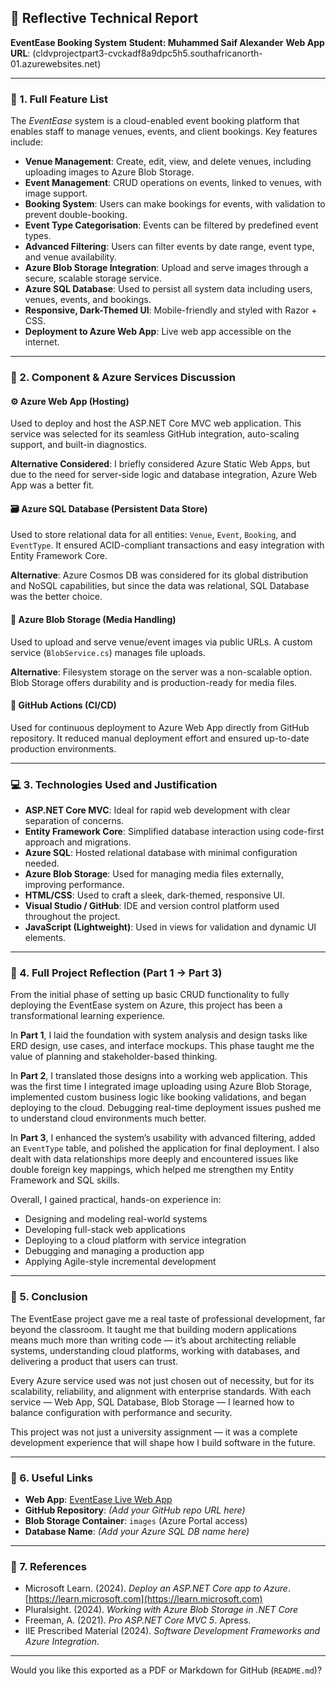 ## 📘 **Reflective Technical Report**

**EventEase Booking System**
**Student: Muhammed Saif Alexander**
**Web App URL**: (cldvprojectpart3-cvckadf8a9dpc5h5.southafricanorth-01.azurewebsites.net)

---

### 🔧 1. Full Feature List

The *EventEase* system is a cloud-enabled event booking platform that enables staff to manage venues, events, and client bookings. Key features include:

* **Venue Management**: Create, edit, view, and delete venues, including uploading images to Azure Blob Storage.
* **Event Management**: CRUD operations on events, linked to venues, with image support.
* **Booking System**: Users can make bookings for events, with validation to prevent double-booking.
* **Event Type Categorisation**: Events can be filtered by predefined event types.
* **Advanced Filtering**: Users can filter events by date range, event type, and venue availability.
* **Azure Blob Storage Integration**: Upload and serve images through a secure, scalable storage service.
* **Azure SQL Database**: Used to persist all system data including users, venues, events, and bookings.
* **Responsive, Dark-Themed UI**: Mobile-friendly and styled with Razor + CSS.
* **Deployment to Azure Web App**: Live web app accessible on the internet.

---

### 🧩 2. Component & Azure Services Discussion

#### ⚙ Azure Web App (Hosting)

Used to deploy and host the ASP.NET Core MVC web application. This service was selected for its seamless GitHub integration, auto-scaling support, and built-in diagnostics.

**Alternative Considered**: I briefly considered Azure Static Web Apps, but due to the need for server-side logic and database integration, Azure Web App was a better fit.

#### 🗃 Azure SQL Database (Persistent Data Store)

Used to store relational data for all entities: `Venue`, `Event`, `Booking`, and `EventType`. It ensured ACID-compliant transactions and easy integration with Entity Framework Core.

**Alternative**: Azure Cosmos DB was considered for its global distribution and NoSQL capabilities, but since the data was relational, SQL Database was the better choice.

#### 📂 Azure Blob Storage (Media Handling)

Used to upload and serve venue/event images via public URLs. A custom service (`BlobService.cs`) manages file uploads.

**Alternative**: Filesystem storage on the server was a non-scalable option. Blob Storage offers durability and is production-ready for media files.

#### 🔨 GitHub Actions (CI/CD)

Used for continuous deployment to Azure Web App directly from GitHub repository. It reduced manual deployment effort and ensured up-to-date production environments.

---

### 💻 3. Technologies Used and Justification

* **ASP.NET Core MVC**: Ideal for rapid web development with clear separation of concerns.
* **Entity Framework Core**: Simplified database interaction using code-first approach and migrations.
* **Azure SQL**: Hosted relational database with minimal configuration needed.
* **Azure Blob Storage**: Used for managing media files externally, improving performance.
* **HTML/CSS**: Used to craft a sleek, dark-themed, responsive UI.
* **Visual Studio / GitHub**: IDE and version control platform used throughout the project.
* **JavaScript (Lightweight)**: Used in views for validation and dynamic UI elements.

---

### 📖 4. Full Project Reflection (Part 1 → Part 3)

From the initial phase of setting up basic CRUD functionality to fully deploying the EventEase system on Azure, this project has been a transformational learning experience.

In **Part 1**, I laid the foundation with system analysis and design tasks like ERD design, use cases, and interface mockups. This phase taught me the value of planning and stakeholder-based thinking.

In **Part 2**, I translated those designs into a working web application. This was the first time I integrated image uploading using Azure Blob Storage, implemented custom business logic like booking validations, and began deploying to the cloud. Debugging real-time deployment issues pushed me to understand cloud environments much better.

In **Part 3**, I enhanced the system’s usability with advanced filtering, added an `EventType` table, and polished the application for final deployment. I also dealt with data relationships more deeply and encountered issues like double foreign key mappings, which helped me strengthen my Entity Framework and SQL skills.

Overall, I gained practical, hands-on experience in:

* Designing and modeling real-world systems
* Developing full-stack web applications
* Deploying to a cloud platform with service integration
* Debugging and managing a production app
* Applying Agile-style incremental development

---

### 🧾 5. Conclusion

The EventEase project gave me a real taste of professional development, far beyond the classroom. It taught me that building modern applications means much more than writing code — it’s about architecting reliable systems, understanding cloud platforms, working with databases, and delivering a product that users can trust.

Every Azure service used was not just chosen out of necessity, but for its scalability, reliability, and alignment with enterprise standards. With each service — Web App, SQL Database, Blob Storage — I learned how to balance configuration with performance and security.

This project was not just a university assignment — it was a complete development experience that will shape how I build software in the future.

---

### 🔗 6. Useful Links

* **Web App**: [EventEase Live Web App](https://ggyygygygygyg-fkded3eka0apcea6.brazilsouth-01.azurewebsites.net)
* **GitHub Repository**: *(Add your GitHub repo URL here)*
* **Blob Storage Container**: `images` (Azure Portal access)
* **Database Name**: *(Add your Azure SQL DB name here)*

---

### 📝 7. References

* Microsoft Learn. (2024). *Deploy an ASP.NET Core app to Azure*. [https://learn.microsoft.com](https://learn.microsoft.com)
* Pluralsight. (2024). *Working with Azure Blob Storage in .NET Core*
* Freeman, A. (2021). *Pro ASP.NET Core MVC 5*. Apress.
* IIE Prescribed Material (2024). *Software Development Frameworks and Azure Integration*.

---

Would you like this exported as a PDF or Markdown for GitHub (`README.md`)?

